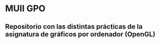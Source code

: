 # MUII GPO
## Repositorio con las distintas prácticas de la asignatura de gráficos por ordenador (OpenGL)
